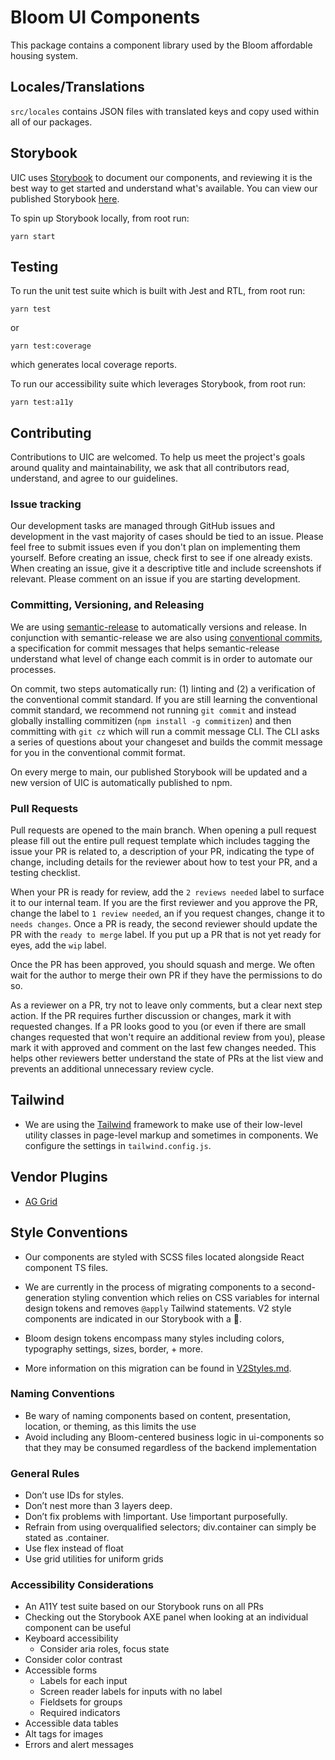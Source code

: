 # Bloom UI Components

This package contains a component library used by the Bloom affordable housing system.

## Locales/Translations

`src/locales` contains JSON files with translated keys and copy used within all of our packages.

## Storybook

UIC uses [Storybook](https://storybook.js.org/) to document our components, and reviewing it is the best way to get started and understand what's available. You can view our published Storybook [here](https://storybook.bloom.exygy.dev/).

To spin up Storybook locally, from root run:

```
yarn start
```

## Testing

To run the unit test suite which is built with Jest and RTL, from root run:

```
yarn test
```

or

```
yarn test:coverage
```

which generates local coverage reports.

To run our accessibility suite which leverages Storybook, from root run:

```
yarn test:a11y
```

## Contributing

Contributions to UIC are welcomed. To help us meet the project's goals around quality and maintainability, we ask that all contributors read, understand, and agree to our guidelines.

### Issue tracking

Our development tasks are managed through GitHub issues and development in the vast majority of cases should be tied to an issue. Please feel free to submit issues even if you don't plan on implementing them yourself. Before creating an issue, check first to see if one already exists. When creating an issue, give it a descriptive title and include screenshots if relevant. Please comment on an issue if you are starting development.

### Committing, Versioning, and Releasing

We are using [semantic-release](https://www.npmjs.com/package/@semantic-release/npm) to automatically versions and release. In conjunction with semantic-release we are also using [conventional commits](https://www.conventionalcommits.org/en/v1.0.0/), a specification for commit messages that helps semantic-release understand what level of change each commit is in order to automate our processes.

On commit, two steps automatically run: (1) linting and (2) a verification of the conventional commit standard. If you are still learning the conventional commit standard, we recommend not running `git commit` and instead globally installing commitizen (`npm install -g commitizen`) and then committing with `git cz` which will run a commit message CLI. The CLI asks a series of questions about your changeset and builds the commit message for you in the conventional commit format.

On every merge to main, our published Storybook will be updated and a new version of UIC is automatically published to npm.

### Pull Requests

Pull requests are opened to the main branch. When opening a pull request please fill out the entire pull request template which includes tagging the issue your PR is related to, a description of your PR, indicating the type of change, including details for the reviewer about how to test your PR, and a testing checklist.

When your PR is ready for review, add the `2 reviews needed` label to surface it to our internal team. If you are the first reviewer and you approve the PR, change the label to `1 review needed`, an if you request changes, change it to `needs changes`. Once a PR is ready, the second reviewer should update the PR with the `ready to merge` label. If you put up a PR that is not yet ready for eyes, add the `wip` label.

Once the PR has been approved, you should squash and merge. We often wait for the author to merge their own PR if they have the permissions to do so.

As a reviewer on a PR, try not to leave only comments, but a clear next step action. If the PR requires further discussion or changes, mark it with requested changes. If a PR looks good to you (or even if there are small changes requested that won't require an additional review from you), please mark it with approved and comment on the last few changes needed. This helps other reviewers better understand the state of PRs at the list view and prevents an additional unnecessary review cycle.

## Tailwind

- We are using the [Tailwind](https://v2.tailwindcss.com) framework to make use of their low-level utility classes in page-level markup and sometimes in components. We configure the settings in `tailwind.config.js`.

## Vendor Plugins

- [AG Grid](https://www.ag-grid.com)

## Style Conventions

- Our components are styled with SCSS files located alongside React component TS files.

- We are currently in the process of migrating components to a second-generation styling convention which relies on CSS variables for internal design tokens and removes `@apply` Tailwind statements. V2 style components are indicated in our Storybook with a :triangular_flag_on_post:.

- Bloom design tokens encompass many styles including colors, typography settings, sizes, border, + more.

- More information on this migration can be found in [V2Styles.md](https://github.com/bloom-housing/ui-components/blob/main/V2Styles.md).

### Naming Conventions

- Be wary of naming components based on content, presentation, location, or theming, as this limits the use
- Avoid including any Bloom-centered business logic in ui-components so that they may be consumed regardless of the backend implementation

### General Rules

- Don’t use IDs for styles.
- Don’t nest more than 3 layers deep.
- Don’t fix problems with !important. Use !important purposefully.
- Refrain from using overqualified selectors; div.container can simply be stated as .container.
- Use flex instead of float
- Use grid utilities for uniform grids

### Accessibility Considerations

- An A11Y test suite based on our Storybook runs on all PRs
- Checking out the Storybook AXE panel when looking at an individual component can be useful
- Keyboard accessibility
  - Consider aria roles, focus state
- Consider color contrast
- Accessible forms
  - Labels for each input
  - Screen reader labels for inputs with no label
  - Fieldsets for groups
  - Required indicators
- Accessible data tables
- Alt tags for images
- Errors and alert messages